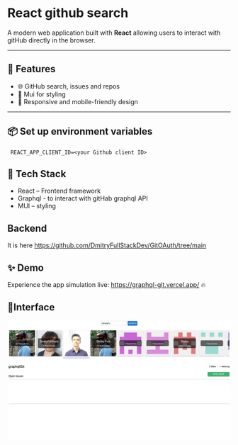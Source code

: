 # React github search

A modern web application built with **React** allowing users to interact with gitHub directly in the browser.

---

## 🚀 Features

- 🌐 GitHub search, issues and repos
- 🎨 Mui for styling
- 📱 Responsive and mobile-friendly design

---

## 📦 Set up environment variables

   ```
    REACT_APP_CLIENT_ID=<your Github client ID>
   ```

## 🧪 Tech Stack

- React – Frontend framework
- Graphql - to interact with gitHab graphql API
- MUI – styling

## Backend

It is here https://github.com/DmitryFullStackDev/GitOAuth/tree/main

## ✨ Demo

Experience the app simulation live:
https://graphql-git.vercel.app/ 🔥

## 🧩Interface

![Capture](img.png)
